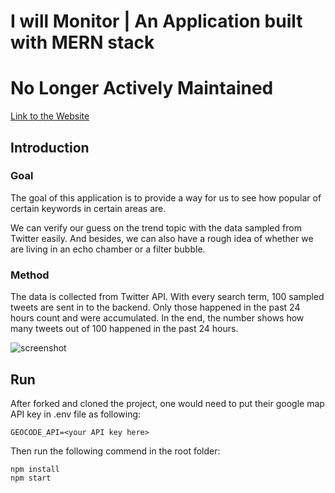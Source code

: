 # I will Monitor | An Application built with MERN stack
# No Longer Actively Maintained

[Link to the Website](https://i-will-monitor.herokuapp.com/)

## Introduction

### Goal
The goal of this application is to provide a way for us to see how popular of certain keywords
in certain areas are.

We can verify our guess on the trend topic with the data sampled from Twitter easily.
And besides, we can also have a rough idea of whether we are living in an echo chamber or a filter bubble.

### Method
The data is collected from Twitter API.
With every search term, 100 sampled tweets are sent in to the backend.
Only those happened in the past 24 hours count and were accumulated.
In the end, the number shows how many tweets out of 100 happened in the past 24 hours.
          
![screenshot](https://qp9hsa.dm.files.1drv.com/y4m_tcu_pyS9JUs4J3294hESBoyX88nxHMnHXFkIHtFtpgu2h7J7Eu1A2kKldh5bcc2x_9AeZOasj961Fh1UKmdC2sYNAujxNMI1x26Hh1xKro_RtNwPbdD9-_wfXUiCUf8-ApthKjIy-Uqrb-_tFQE14k5pfE4TET4h96xnOTzm_AZMkQV5abKrSpr71wHTwM26B3K4ilQ6s0QtxUqBCys5w?width=1600&height=900&cropmode=none)

## Run

After forked and cloned the project, one would need to put their google map API key in .env file as following:

```
GEOCODE_API=<your API key here>
```

Then run the following commend in the root folder:
```
npm install
npm start
```
